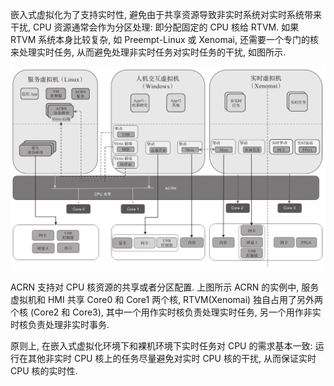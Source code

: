 
嵌入式虚拟化为了支持实时性, 避免由于共享资源导致非实时系统对实时系统带来干扰, CPU 资源通常会作为分区处理: 即分配固定的 CPU 核给 RTVM. 如果 RTVM 系统本身比较复杂, 如 Preempt-Linux 或 Xenomai, 还需要一个专门的核来处理实时任务, 从而避免处理非实时任务对实时任务的干扰, 如图所示.

![2024-10-24-18-25-45.png](./images/2024-10-24-18-25-45.png)

ACRN 支持对 CPU 核资源的共享或者分区配置. 上图所示 ACRN 的实例中, 服务虚拟机和 HMI 共享 Core0 和 Core1 两个核, RTVM(Xenomai) 独自占用了另外两个核 (Core2 和 Core3)​, 其中一个用作实时核负责处理实时任务, 另一个用作非实时核负责处理非实时事务.

原则上, 在嵌入式虚拟化环境下和裸机环境下实时任务对 CPU 的需求基本一致: 运行在其他非实时 CPU 核上的任务尽量避免对实时 CPU 核的干扰, 从而保证实时 CPU 核的实时性.
